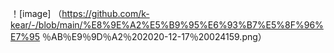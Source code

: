 ！[image] （https://github.com/k-kear/-/blob/main/%E8%9E%A2%E5%B9%95%E6%93%B7%E5%8F%96%E7%95 ％AB％E9％9D％A2％202020-12-17％20024159.png）
